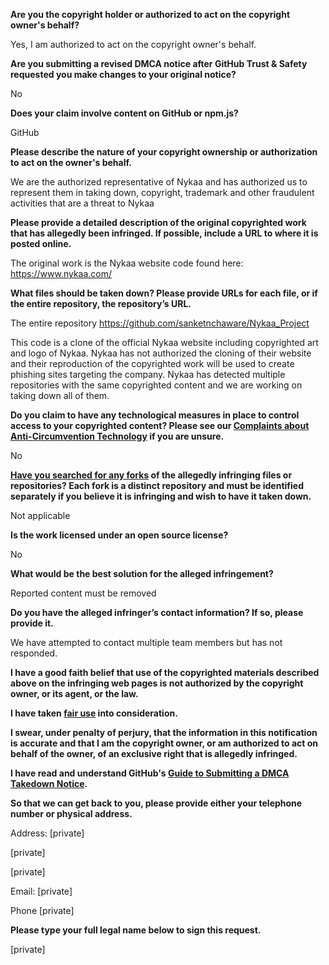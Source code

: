 **Are you the copyright holder or authorized to act on the copyright owner's behalf?**

Yes, I am authorized to act on the copyright owner's behalf.

**Are you submitting a revised DMCA notice after GitHub Trust & Safety requested you make changes to your original notice?**

No

**Does your claim involve content on GitHub or npm.js?**

GitHub

**Please describe the nature of your copyright ownership or authorization to act on the owner's behalf.**

We are the authorized representative of Nykaa and has authorized us to represent them in taking down, copyright, trademark and other fraudulent activities that are a threat to Nykaa

**Please provide a detailed description of the original copyrighted work that has allegedly been infringed. If possible, include a URL to where it is posted online.**

The original work is the Nykaa website code found here: https://www.nykaa.com/

**What files should be taken down? Please provide URLs for each file, or if the entire repository, the repository’s URL.**

The entire repository https://github.com/sanketnchaware/Nykaa_Project

This code is a clone of the official Nykaa website including copyrighted art and logo of Nykaa. Nykaa has not authorized the cloning of their website and their reproduction of the copyrighted work will be used to create phishing sites targeting the company. Nykaa has detected multiple repositories with the same copyrighted content and we are working on taking down all of them.

**Do you claim to have any technological measures in place to control access to your copyrighted content? Please see our <a href="https://docs.github.com/articles/guide-to-submitting-a-dmca-takedown-notice#complaints-about-anti-circumvention-technology">Complaints about Anti-Circumvention Technology</a> if you are unsure.**

No

**<a href="https://docs.github.com/articles/dmca-takedown-policy#b-what-about-forks-or-whats-a-fork">Have you searched for any forks</a> of the allegedly infringing files or repositories? Each fork is a distinct repository and must be identified separately if you believe it is infringing and wish to have it taken down.**

Not applicable

**Is the work licensed under an open source license?**

No

**What would be the best solution for the alleged infringement?**

Reported content must be removed

**Do you have the alleged infringer’s contact information? If so, please provide it.**

We have attempted to contact multiple team members but has not responded.

**I have a good faith belief that use of the copyrighted materials described above on the infringing web pages is not authorized by the copyright owner, or its agent, or the law.**

**I have taken <a href="https://www.lumendatabase.org/topics/22">fair use</a> into consideration.**

**I swear, under penalty of perjury, that the information in this notification is accurate and that I am the copyright owner, or am authorized to act on behalf of the owner, of an exclusive right that is allegedly infringed.**

**I have read and understand GitHub's <a href="https://docs.github.com/articles/guide-to-submitting-a-dmca-takedown-notice/">Guide to Submitting a DMCA Takedown Notice</a>.**

**So that we can get back to you, please provide either your telephone number or physical address.**

Address: [private]

[private]

[private]

Email: [private]

Phone [private]

**Please type your full legal name below to sign this request.**

[private]

